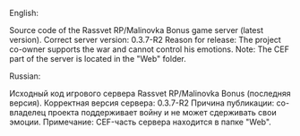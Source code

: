 English:

Source code of the Rassvet RP/Malinovka Bonus game server (latest version).
Correct server version: 0.3.7-R2
Reason for release: The project co-owner supports the war and cannot control his emotions.
Note: The CEF part of the server is located in the "Web" folder.


Russian:

Исходный код игрового сервера Rassvet RP/Malinovka Bonus (последняя версия).
Корректная версия сервера: 0.3.7-R2
Причина публикации: со-владелец проекта поддерживает войну и не может сдерживать свои эмоции.
Примечание: CEF-часть сервера находится в папке "Web".

